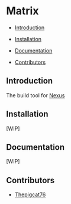 # Matrix

- [Introduction](#introduction)

- [Installation](#installation)

- [Documentation](#documentation)

- [Contributors](#contributors)

## Introduction

The build tool for [Nexus](https://github.com/MuffinGroup/Nexus/)

## Installation

[WIP]

## Documentation

[WIP]

## Contributors

- [Thepigcat76](https://github.com/Thepigcat76)
